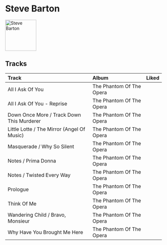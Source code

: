 
# Steve Barton


<img src="https://i.scdn.co/image/ab67616d0000b2737fd79037c10ff7b23d65203c" alt="Steve Barton" width="100" />

## Tracks

| Track                                      | Album                    | Liked   |
|:-------------------------------------------|:-------------------------|:--------|
| All I Ask Of You                           | The Phantom Of The Opera |         |
| All I Ask Of You - Reprise                 | The Phantom Of The Opera |         |
| Down Once More / Track Down This Murderer  | The Phantom Of The Opera |         |
| Little Lotte / The Mirror (Angel Of Music) | The Phantom Of The Opera |         |
| Masquerade / Why So Silent                 | The Phantom Of The Opera |         |
| Notes / Prima Donna                        | The Phantom Of The Opera |         |
| Notes / Twisted Every Way                  | The Phantom Of The Opera |         |
| Prologue                                   | The Phantom Of The Opera |         |
| Think Of Me                                | The Phantom Of The Opera |         |
| Wandering Child / Bravo, Monsieur          | The Phantom Of The Opera |         |
| Why Have You Brought Me Here               | The Phantom Of The Opera |         |